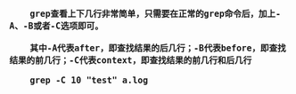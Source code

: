
<div style="font-size: 18px; font-weight: bold;">
<br />

```
    grep查看上下几行非常简单，只需要在正常的grep命令后，加上-A、-B或者-C选项即可。

    其中-A代表after，即查找结果的后几行；-B代表before，即查找结果的前几行；-C代表context，即查找结果的前几行和后几行

    grep -C 10 "test" a.log
```
</div>
